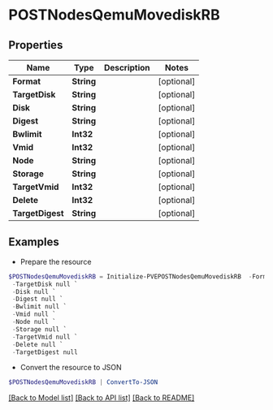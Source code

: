 # POSTNodesQemuMovediskRB
## Properties

Name | Type | Description | Notes
------------ | ------------- | ------------- | -------------
**Format** | **String** |  | [optional] 
**TargetDisk** | **String** |  | [optional] 
**Disk** | **String** |  | [optional] 
**Digest** | **String** |  | [optional] 
**Bwlimit** | **Int32** |  | [optional] 
**Vmid** | **Int32** |  | [optional] 
**Node** | **String** |  | [optional] 
**Storage** | **String** |  | [optional] 
**TargetVmid** | **Int32** |  | [optional] 
**Delete** | **Int32** |  | [optional] 
**TargetDigest** | **String** |  | [optional] 

## Examples

- Prepare the resource
```powershell
$POSTNodesQemuMovediskRB = Initialize-PVEPOSTNodesQemuMovediskRB  -Format null `
 -TargetDisk null `
 -Disk null `
 -Digest null `
 -Bwlimit null `
 -Vmid null `
 -Node null `
 -Storage null `
 -TargetVmid null `
 -Delete null `
 -TargetDigest null
```

- Convert the resource to JSON
```powershell
$POSTNodesQemuMovediskRB | ConvertTo-JSON
```

[[Back to Model list]](../README.md#documentation-for-models) [[Back to API list]](../README.md#documentation-for-api-endpoints) [[Back to README]](../README.md)

